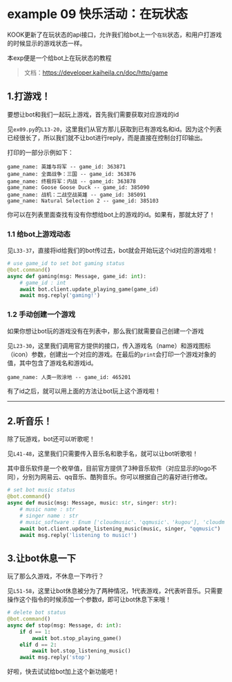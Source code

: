 # example 09 快乐活动：在玩状态

KOOK更新了在玩状态的api接口，允许我们给bot上一个`在玩`状态，和用户打游戏的时候显示的游戏状态一样。

本exp便是一个给bot上在玩状态的教程

>文档：https://developer.kaiheila.cn/doc/http/game



## 1.打游戏！

要想让bot和我们一起玩上游戏，首先我们需要获取对应游戏的id

见`ex09.py`的`L13-20`，这里我们从官方那儿获取到已有游戏名和id。因为这个列表已经很长了，所以我们就不让bot进行reply，而是直接在控制台打印输出。

打印的一部分示例如下：
```
game_name: 英雄与将军 -- game_id: 363871
game_name: 全面战争：三国 -- game_id: 363876
game_name: 终极将军：内战 -- game_id: 363878
game_name: Goose Goose Duck -- game_id: 385090
game_name: 战机：二战空战英雄 -- game_id: 385091
game_name: Natural Selection 2 -- game_id: 385103
```

你可以在列表里面查找有没有你想给bot上的游戏的id。如果有，那就太好了！

### 1.1 给bot上游戏动态

见`L33-37`，直接将id给我们的bot传过去，bot就会开始玩这个id对应的游戏啦！
```python
# use game_id to set bot gaming status
@bot.command()
async def gaming(msg: Message, game_id: int):
    # game_id : int
    await bot.client.update_playing_game(game_id)
    await msg.reply('gaming!')
```

### 1.2 手动创建一个游戏

如果你想让bot玩的游戏没有在列表中，那么我们就需要自己创建一个游戏

见`L23-30`，这里我们调用官方提供的接口，传入游戏名（name）和游戏图标（icon）参数，创建出一个对应的游戏。在最后的`print`会打印一个游戏对象的值，其中包含了游戏名和游戏id。

```
game_name: 人类一败涂地 -- game_id: 465201
```

有了id之后，就可以用上面的方法让bot玩上这个游戏啦！

----

## 2.听音乐！

除了玩游戏，bot还可以听歌呢！

见`L41-48`，这里我们只需要传入音乐名和歌手名，就可以让bot听歌啦！

其中音乐软件是一个枚举值，目前官方提供了3种音乐软件（对应显示的logo不同），分别为网易云、qq音乐、酷狗音乐。你可以根据自己的喜好进行修改。
```python
# set bot music status
@bot.command()
async def music(msg: Message, music: str, singer: str):
    # music name : str
    # singer name : str
    # music_software : Enum ['cloudmusic'、'qqmusic'、'kugou'], 'cloudmusic' in default
    await bot.client.update_listening_music(music, singer, "qqmusic")
    await msg.reply('listening to music!')
```

## 3.让bot休息一下

玩了那么久游戏，不休息一下咋行？

见`L51-58`，这里让bot休息被分为了两种情况，1代表游戏，2代表听音乐。只需要操作这个指令的时候添加一个参数d，即可让bot休息下来哦！
```python
# delete bot status
@bot.command()
async def stop(msg: Message, d: int):
    if d == 1:
        await bot.stop_playing_game()
    elif d == 2:
        await bot.stop_listening_music()
    await msg.reply('stop')
```

好啦，快去试试给bot加上这个新功能吧！
